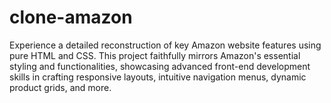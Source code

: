 # clone-amazon
Experience a detailed reconstruction of key Amazon website features using pure HTML and CSS. This project faithfully mirrors Amazon's essential styling and functionalities, showcasing advanced front-end development skills in crafting responsive layouts, intuitive navigation menus, dynamic product grids, and more.

